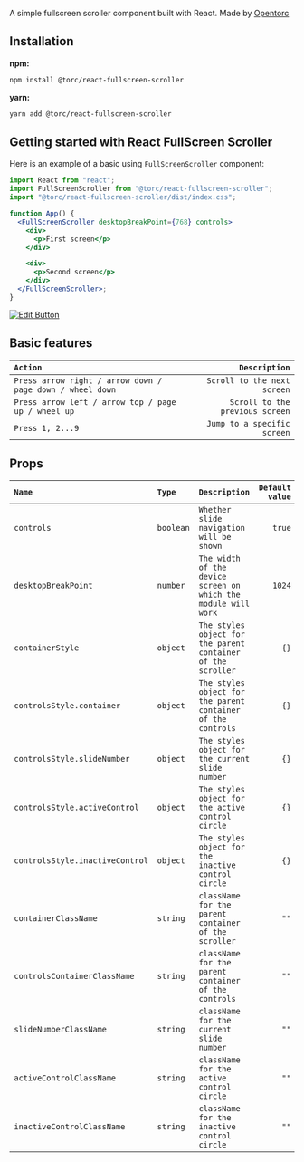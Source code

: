 A simple fullscreen scroller component built with React. Made by [Opentorc](https://home.opentorc.com/)

## Installation

**npm:**

```sh
npm install @torc/react-fullscreen-scroller
```

**yarn:**

```sh
yarn add @torc/react-fullscreen-scroller
```

## Getting started with React FullScreen Scroller

Here is an example of a basic using `FullScreenScroller` component:

```jsx
import React from "react";
import FullScreenScroller from "@torc/react-fullscreen-scroller";
import "@torc/react-fullscreen-scroller/dist/index.css";

function App() {
  <FullScreenScroller desktopBreakPoint={768} controls>
    <div>
      <p>First screen</p>
    </div>

    <div>
      <p>Second screen</p>
    </div>
  </FullScreenScroller>;
}
```

[![Edit Button](https://codesandbox.io/static/img/play-codesandbox.svg)](https://codesandbox.io/s/9fun92?resolutionWidth=1024&resolutionHeight=675)

## Basic features

| `Action`                                                  |                   `Description` |
| :-------------------------------------------------------- | ------------------------------: |
| `Press arrow right / arrow down / page down / wheel down` |     `Scroll to the next screen` |
| `Press arrow left / arrow top / page up / wheel up`       | `Scroll to the previous screen` |
| `Press 1, 2...9`                                          |     `Jump to a specific screen` |

## Props

| `Name`                          | `Type`    | `Description`                                                  | `Default value` |
| :------------------------------ | :-------- | :------------------------------------------------------------- | --------------: |
| `controls`                      | `boolean` | `Whether slide navigation will be shown`                       |          `true` |
| `desktopBreakPoint`             | `number`  | `The width of the device screen on which the module will work` |          `1024` |
| `containerStyle`                | `object`  | `The styles object for the parent container of the scroller`   |            `{}` |
| `controlsStyle.container`       | `object`  | `The styles object for the parent container of the controls`   |            `{}` |
| `controlsStyle.slideNumber`     | `object`  | `The styles object for the current slide number`               |            `{}` |
| `controlsStyle.activeControl`   | `object`  | `The styles object for the active control circle`              |            `{}` |
| `controlsStyle.inactiveControl` | `object`  | `The styles object for the inactive control circle`            |            `{}` |
| `containerClassName`            | `string`  | `className for the parent container of the scroller`           |            `""` |
| `controlsContainerClassName`    | `string`  | `className for the parent container of the controls`           |            `""` |
| `slideNumberClassName`          | `string`  | `className for the current slide number`                       |            `""` |
| `activeControlClassName`        | `string`  | `className for the active control circle`                      |            `""` |
| `inactiveControlClassName`      | `string`  | `className for the inactive control circle`                    |            `""` |
